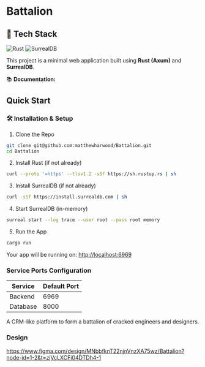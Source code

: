 # Battalion 

## 🧰 Tech Stack

![Rust](https://img.shields.io/badge/Rust-000000?style=for-the-badge&logo=rust&logoColor=white)
![SurrealDB](https://img.shields.io/badge/SurrealDB-ff0040?style=for-the-badge&logo=databricks&logoColor=white)

This project is a minimal web application built using **Rust (Axum)** and **SurrealDB**.

📚 **Documentation:**

## Quick Start

### 🛠 Installation & Setup

1. Clone the Repo 
```bash
git clone git@github.com:matthewharwood/Battalion.git
cd Battalion
```

2. Install Rust (if not already)
```bash
curl --proto '=https' --tlsv1.2 -sSf https://sh.rustup.rs | sh
```

3. Install SurrealDB (if not already)
```bash
curl -sSf https://install.surrealdb.com | sh
```

4. Start SurrealDB (in-memory)
```bash
surreal start --log trace --user root --pass root memory
```

5. Run the App
```bash
cargo run
```

Your app will be running on: [http://localhost:6969](http://localhost:6969)

### Service Ports Configuration

| Service     | Default Port |
| ----------- | ------------ |
| Backend     | 6969         |
| Database    | 8000         |


A CRM-like platform to form a battalion of cracked engineers and designers. 

### Design

https://www.figma.com/design/MNbbfknT22njnVnzXA75wz/Battalion?node-id=1-2&t=zjVcLXCFi04DTDh4-1


